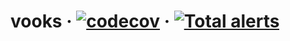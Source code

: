 # vooks · [![codecov](https://codecov.io/gh/07akioni/vooks/branch/master/graph/badge.svg)](https://codecov.io/gh/07akioni/vooks) · [![Total alerts](https://img.shields.io/lgtm/alerts/g/07akioni/vooks.svg?logo=lgtm&logoWidth=18)](https://lgtm.com/projects/g/07akioni/vooks/alerts/)
